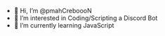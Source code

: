- 👋 Hi, I’m @pmahCreboooN
- 👀 I’m interested in Coding/Scripting a Discord Bot
- 🌱 I’m currently learning JavaScript

<!---
pmahCreboooN/pmahCreboooN is a ✨ special ✨ repository because its `README.md` (this file) appears on your GitHub profile.
You can click the Preview link to take a look at your changes.
--->

